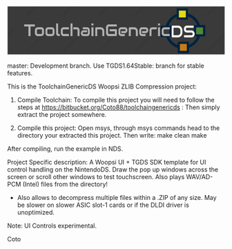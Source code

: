 ![ToolchainGenericDS](img/TGDS-Logo.png)

master: Development branch. Use TGDS1.64Stable: branch for stable features.

This is the ToolchainGenericDS Woopsi ZLIB Compression project:

1.	Compile Toolchain:
To compile this project you will need to follow the steps at https://bitbucket.org/Coto88/toolchaingenericds :
Then simply extract the project somewhere.

2.	Compile this project: 
Open msys, through msys commands head to the directory your extracted this project.
Then write:
make clean <enter>
make <enter>

After compiling, run the example in NDS. 

Project Specific description:
A Woopsi UI + TGDS SDK template for UI control handling on the NintendoDS. 
Draw the pop up windows across the screen or scroll other windows to test touchscreen. 
Also plays WAV/AD-PCM (Intel) files from the directory!

- Also allows to decompress multiple files within a .ZIP of any size. 
  May be slower on slower ASIC slot-1 cards or if the DLDI driver is unoptimized.

Note: UI Controls experimental.

Coto